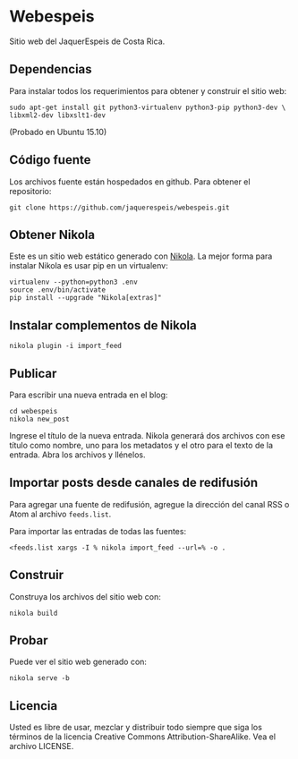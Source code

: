 # Webespeis

Sitio web del JaquerEspeis de Costa Rica.

## Dependencias

Para instalar todos los requerimientos para obtener y construir el sitio web:

    sudo apt-get install git python3-virtualenv python3-pip python3-dev \
    libxml2-dev libxslt1-dev

(Probado en Ubuntu 15.10)

## Código fuente

Los archivos fuente están hospedados en github. Para obtener el repositorio:

    git clone https://github.com/jaquerespeis/webespeis.git

## Obtener Nikola

Este es un sitio web estático generado con [Nikola](https://getnikola.com/). La
mejor forma para instalar Nikola es usar pip en un virtualenv:

    virtualenv --python=python3 .env
    source .env/bin/activate
    pip install --upgrade "Nikola[extras]"

## Instalar complementos de Nikola

    nikola plugin -i import_feed

## Publicar

Para escribir una nueva entrada en el blog:

    cd webespeis
    nikola new_post

Ingrese el título de la nueva entrada. Nikola generará dos archivos con ese
título como nombre, uno para los metadatos y el otro para el texto de la
entrada. Abra los archivos y llénelos.

## Importar posts desde canales de redifusión

Para agregar una fuente de redifusión, agregue la dirección del canal RSS o
Atom al archivo `feeds.list`.

Para importar las entradas de todas las fuentes:

    <feeds.list xargs -I % nikola import_feed --url=% -o .

## Construir

Construya los archivos del sitio web con:

    nikola build

## Probar

Puede ver el sitio web generado con:

    nikola serve -b

## Licencia

Usted es libre de usar, mezclar y distribuir todo siempre que siga los términos
de la licencia Creative Commons Attribution-ShareAlike. Vea el archivo LICENSE.
